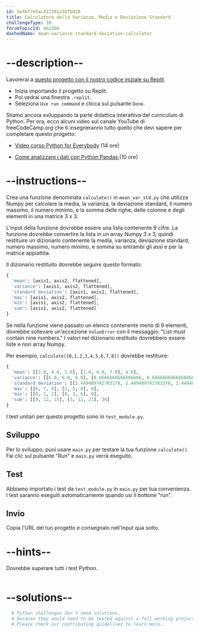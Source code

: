 ```yaml
---
id: 5e46f7e5ac417301a38fb928
title: Calcolatore della Varianza, Media e Deviazione Standard
challengeType: 10
forumTopicId: 462366
dashedName: mean-variance-standard-deviation-calculator
---
```


# --description--

Lavorerai a <a href="https://replit.com/github/topcoder-platform/boilerplate-mean-variance-standard-deviation-calculator" target="_blank" rel="noopener noreferrer nofollow">questo progetto con il nostro codice iniziale su Replit</a>.

-   Inizia importando il progetto su Replit.
-   Poi vedrai una finestra `.replit`.
-   Seleziona `Use run command` e clicca sul pulsante `Done`.


Stiamo ancora sviluppando la parte didattica interattiva del curriculum di Python. Per ora, ecco alcuni video sul canale YouTube di freeCodeCamp.org che ti insegneranno tutto quello che devi sapere per completare questo progetto:

- <a href="https://www.freecodecamp.org/news/python-for-everybody/" target="_blank" rel="noopener noreferrer nofollow">Video corso Python for Everybody</a> (14 ore)

- <a href="https://www.freecodecamp.org/news/how-to-analyze-data-with-python-pandas/" target="_blank" rel="noopener noreferrer nofollow"> Come analizzare i dati con Python Pandas </a>(10 ore)

# --instructions--

Crea una funzione denominata `calculate()` in `mean_var_std.py` che utilizza Numpy per calcolare la media, la varianza, la deviazione standard, il numero massimo, il numero minimo, e la somma delle righe, delle colonne e degli elementi in una matrice 3 x 3.

L'input della funzione dovrebbe essere una lista contenente 9 cifre. La funzione dovrebbe convertire la lista in un array Numpy 3 x 3, quindi restituire un dizionario contenente la media, varianza, deviazione standard, numero massimo, numero minimo, e somma su entrambi gli assi e per la matrice appiattita.

Il dizionario restituito dovrebbe seguire questo formato:

```py
{
  'mean': [axis1, axis2, flattened],
  'variance': [axis1, axis2, flattened],
  'standard deviation': [axis1, axis2, flattened],
  'max': [axis1, axis2, flattened],
  'min': [axis1, axis2, flattened],
  'sum': [axis1, axis2, flattened]
}
```

Se nella funzione viene passato un elenco contenente meno di 9 elementi, dovrebbe sollevare un'eccezione `ValueError` con il messaggio: "List must contain nine numbers." I valori nel dizionario restituito dovrebbero essere liste e non array Numpy.

Per esempio, `calculate([0,1,2,3,4,5,6,7,8])` dovrebbe restituire:

```py
{
  'mean': [[3.0, 4.0, 5.0], [1.0, 4.0, 7.0], 4.0],
  'variance': [[6.0, 6.0, 6.0], [0.6666666666666666, 0.6666666666666666, 0.6666666666666666], 6.666666666666667],
  'standard deviation': [[2.449489742783178, 2.449489742783178, 2.449489742783178], [0.816496580927726, 0.816496580927726, 0.816496580927726], 2.581988897471611],
  'max': [[6, 7, 8], [2, 5, 8], 8],
  'min': [[0, 1, 2], [0, 3, 6], 0],
  'sum': [[9, 12, 15], [3, 12, 21], 36]
}
```

I test unitari per questo progetto sono in `test_module.py`.

## Sviluppo

Per lo sviluppo, puoi usare `main.py` per testare la tua funzione `calculate()`. Fai clic sul pulsante "Run" e `main.py` verrà eseguito.

## Test

Abbiamo importato i test da `test_module.py` in `main.py` per tua convenienza. I test saranno eseguiti automaticamente quando usi il bottone "run".

## Invio

Copia l'URL del tuo progetto e consegnalo nell'input qua sotto.

# --hints--

Dovrebbe superare tutti i test Python.

```js

```

# --solutions--

```py
  # Python challenges don't need solutions,
  # because they would need to be tested against a full working project.
  # Please check our contributing guidelines to learn more.
```
